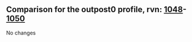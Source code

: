 ## Comparison for the outpost0 profile, rvn: [1048](https://github.com/PRO100KatYT/FortniteProfileRevisions/tree/main/profiles/outpost0/1048%20outpost0.json)-[1050](https://github.com/PRO100KatYT/FortniteProfileRevisions/tree/main/profiles/outpost0/1050%20outpost0.json)

No changes
